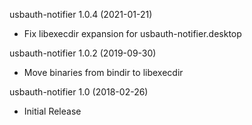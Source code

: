 usbauth-notifier 1.0.4 (2021-01-21)
  * Fix libexecdir expansion for usbauth-notifier.desktop

usbauth-notifier 1.0.2 (2019-09-30)
  * Move binaries from bindir to libexecdir

usbauth-notifier 1.0 (2018-02-26)
  * Initial Release
